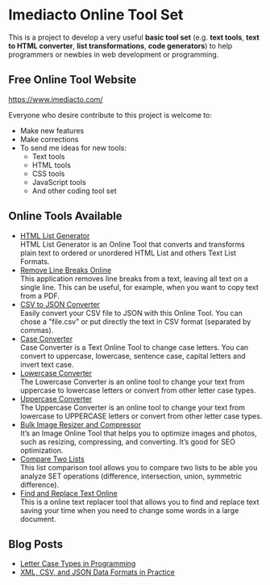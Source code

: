 # Imediacto Online Tool Set

This is a project to develop a very useful **basic tool set** (e.g. **text tools**, **text to HTML converter**, **list transformations**, **code generators**) to help programmers or newbies in web development or programming.


## Free Online Tool Website
https://www.imediacto.com/

Everyone who desire contribute to this project is welcome to:
- Make new features
- Make corrections
- To send me ideas for new tools:
	- Text tools
	- HTML tools
	- CSS tools
	- JavaScript tools
	- And other coding tool set

## Online Tools Available

- [HTML List Generator](https://www.imediacto.com/tools/html-tools/html-list-generator-convert-text-to-html)  
HTML List Generator is an Online Tool that converts and transforms plain text to ordered or unordered HTML List and others Text List Formats.
- [Remove Line Breaks Online](https://www.imediacto.com/tools/text-tools/remove-line-breaks-online)  
This application removes line breaks from a text, leaving all text on a single line. This can be useful, for example, when you want to copy text from a PDF.
- [CSV to JSON Converter](https://www.imediacto.com/tools/text-tools/csv-to-json-converter)  
Easily convert your CSV file to JSON with this Online Tool. You can chose a "file.csv" or put directly the text in CSV format (separated by commas).
- [Case Converter](https://www.imediacto.com/tools/text-tools/case-converter)  
Case Converter is a Text Online Tool to change case letters. You can convert to uppercase, lowercase, sentence case, capital letters and invert text case.
- [Lowercase Converter](https://www.imediacto.com/tools/text-tools/lowercase-converter)  
The Lowercase Converter is an online tool to change your text from uppercase to lowercase letters or convert from other letter case types.
- [Uppercase Converter](https://www.imediacto.com/tools/text-tools/uppercase-converter)  
The Uppercase Converter is an online tool to change your text from lowercase to UPPERCASE letters or convert from other letter case types.
- [Bulk Image Resizer and Compressor](https://www.imediacto.com/tools/image-tools/bulk-image-resizer-and-compressor)  
It’s an Image Online Tool that helps you to optimize images and photos, such as resizing, compressing, and converting. It’s good for SEO optimization.
- [Compare Two Lists](https://www.imediacto.com/tools/list-tools/compare-two-lists)  
This list comparison tool allows you to compare two lists to be able you analyze SET operations (difference, intersection, union, symmetric difference).
- [Find and Replace Text Online](https://www.imediacto.com/tools/text-tools/find-and-replace-text-online/)  
This is a online text replacer tool that allows you to find and replace text saving your time when you need to change some words in a large document.

## Blog Posts

- [Letter Case Types in Programming](https://www.imediacto.com/blog/list-of-letter-case-types-in-programming)
- [XML, CSV, and JSON Data Formats in Practice](https://www.imediacto.com/blog/xml-csv-json-data-formats)
